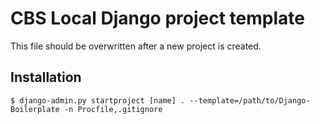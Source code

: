 # CBS Local Django project template

This file should be overwritten after a new project is created.

## Installation

    $ django-admin.py startproject [name] . --template=/path/to/Django-Boilerplate -n Procfile,.gitignore

